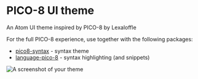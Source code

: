 # PICO-8 UI theme

An Atom UI theme inspired by PICO-8 by Lexaloffle

For the full PICO-8 experience, use together with the following packages:

* [pico8-syntax](https://atom.io/packages/pico8-syntax) - syntax theme
* [language-pico-8](https://atom.io/packages/language-pico-8) - syntax highlighting (and snippets)

![A screenshot of your theme](https://cloud.githubusercontent.com/assets/378023/8842525/4215f26c-3136-11e5-9d94-d2c078a05d24.png)
